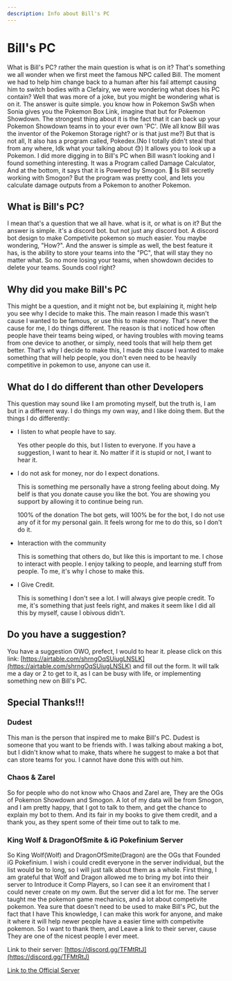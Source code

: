 ```yaml
---
description: Info about Bill's PC
---
```


# Bill's PC

What is Bill's PC? rather the main question is what is on it? That's something we all wonder when we first meet the famous NPC called Bill. The moment we had to help him change back to a human after his fail attempt causing him to switch bodies with a Clefairy, we were wondering what does his PC contain? Well that was more of a joke, but you might be wondering what is on it. The answer is quite simple. you know how in Pokemon SwSh when Sonia gives you the Pokemon Box Link, imagine that but for Pokemon Showdown. The strongest thing about it is the fact that it can back up your Pokemon Showdown teams in to your ever own 'PC'. \(We all know Bill was the inventor of the Pokemon Storage right? or is that just me?\) But that is not all, It also has a program called, Pokedex.\(No I totally didn't steal that from any where, Idk what your talking about 😓\) It allows you to look up a Pokemon. I did more digging in to Bill's PC when Bill wasn't looking and I found something interesting. It was a Program called Damage Calculator, And at the bottom, it says that it is Powered by Smogon. 🤔 Is Bill secretly working with Smogon? But the program was pretty cool, and lets you calculate damage outputs from a Pokemon to another Pokemon.

## What is Bill's PC?



I mean that's a question that we all have. what is it, or what is on it? But the answer is simple. it's a discord bot. but not just any discord bot. A discord bot design to make Competivite pokemon so much easier. You maybe wondering, "How?". And the answer is simple as well, the best feature it has, is the ability to store your teams into the "PC", that will stay they no matter what. So no more losing your teams, when showdown decides to delete your teams. Sounds cool right?

## Why did you make Bill's PC

This might be a question, and it might not be, but explaining it, might help you see why I decide to make this. The main reason I made this wasn't cause I wanted to be famous, or use this to make money. That's never the cause for me, I do things different. The reason is that i noticed how often people have their teams being wiped, or having troubles with moving teams from one device to another, or simply, need tools that will help them get better. That's why I decide to make this, I made this cause I wanted to make something that will help people, you don't even need to be heavily competitive in pokemon to use, anyone can use it.

## What do I do different than other Developers

This question may sound like I am promoting myself, but the truth is, I am but in a different way. I do things my own way, and I like doing them. But the things I do differently:

* I listen to what people have to say. 

    Yes other people do this, but I listen to everyone. If you have a suggestion, I want to hear it. No matter if it is stupid or not, I want to hear it.

* I do not ask for money, nor do I expect donations.

    This is something me personally have a strong feeling about doing. My belif is that you donate cause you like the bot. You are showing you support by allowing it to continue being run.

    100% of the donation The bot gets, will 100% be for the bot, I do not use any of it for my personal gain. It feels wrong for me to do this, so I don't do it.

* Interaction with the community

    This is something that others do, but like this is important to me. I chose to interact with people. I enjoy talking to people, and learning stuff from people. To me, it's why I chose to make this.

* I Give Credit.

    This is something I don't see a lot. I will always give people credit. To me, it's something that just feels right, and makes it seem like I did all this by myself, cause I obivous didn't.

## Do you have a suggestion?

You have a suggestion OWO, prefect, I would to hear it. please click on this link: [https://airtable.com/shrngOqSUiugLNSLK](https://airtable.com/shrngOqSUiugLNSLK) and fill out the form. It will talk me a day or 2 to get to it, as I can be busy with life, or implementing something new on Bill's PC.

## Special Thanks!!!

### Dudest

This man is the person that inspired me to make Bill's PC. Dudest is someone that you want to be friends with. I was talking about making a bot, but I didn't know what to make, thats where he suggest to make a bot that can store teams for you. I cannot have done this with out him.

### Chaos & Zarel

So for people who do not know who Chaos and Zarel are, They are the OGs of Pokemon Showdown and Smogon. A lot of my data will be from Smogon, and I am pretty happy, that I got to talk to them, and get the chance to explain my bot to them. And its fair in my books to give them credit, and a thank you, as they spent some of their time out to talk to me.

### King Wolf & DragonOfSmite & iG Pokefinium Server

So King Wolf\(Wolf\) and DragonOfSmite\(Dragon\) are the OGs that Founded iG Pokefinium. I wish i could credit everyone in the server individual, but the list would be to long, so I will just talk about them as a whole. First thing, I am grateful that Wolf and Dragon allowed me to bring my bot into their server to Introduce it Comp Players, so I can see it an enviroment that I could never create on my owm. But the server did a lot for me. The server taught me the pokemon game mechanics, and a lot about competivite pokemon. Yea sure that doesn't need to be used to make Bill's PC, but the fact that I have This knowledge, I can make this work for anyone, and make it where it will help newer people have a easier time with competivite pokemon. So I want to thank them, and Leave a link to their server, cause They are one of the nicest people I ever meet.

Link to their server: [https://discord.gg/TFMtRtJ](https://discord.gg/TFMtRtJ)

[Link to the Official Server](https://discord.gg/uhMbRMa)

